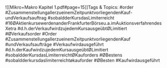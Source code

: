 
![[Mikro+Makro Kapitel 1.pdf#page=15]]Tags & Topics:
   #order
   #ZusammenstellungallerzueinemZeitpunktvorliegendenKauf-undVerkaufsauftrag
   #sobaldderKursdasLimiterreicht
   #16ØAktienkursewerdenanderFrankfurterBörseu.a.imAuktionsverfahrendesXetra
   #d.h.derVerkaufwirdzujedemKursausgeübtØLimitiert
   #ØVerkaufsorder
   #Order
   #ZusammenstellungallerzueinemZeitpunktvorliegendenKauf
   #undVerkaufsaufträge
   #Verkaufwirdausgeführt
   #d.h.derKaufwirdzujedemKursausgeübtØLimitiert
   #sobaldderKursdasLimiterreichtØKauforders
   #ØBestens
   #sobaldderkursdaslimiterreichtøkauforder
   #ØBesten
   #Kaufwirdausgeführt